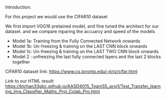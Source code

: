 Introduction:

For this project we would use the CIFAR10 dataset

We first import VGG16 pretained model, and fine tuned the architect for our dataset. and we compare mparing the accuarcy and speed of the models


*   Model 1a: Training from the Fully Connected Network onwards
*   Model 1b: Un-freezing & training on the LAST CNN block onwards
*   Model 1c: Un-freezing & training on the LAST TWO CNN block onwards
*   Model 2 : unfreezing the last fully connected layers and the last 2 blocks together


CIFAR10 dataset link: https://www.cs.toronto.edu/~kriz/cifar.html



Link to our HTML result: https://ktchan33gbc.github.io/AASD4015_Team55_proj1/Test_Transfer_learning_Img_Classifier_Maths_Proj_Colab_Pro.html
